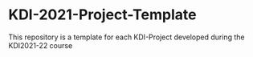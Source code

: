 # KDI-2021-Project-Template
This repository is a template for each KDI-Project developed during the KDI2021-22 course


